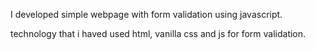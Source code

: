I developed simple webpage with form validation using javascript.

technology that i haved used html, vanilla css and js for form validation.
